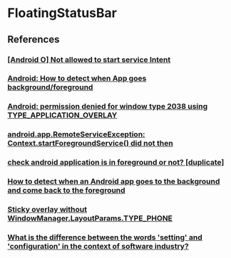 # FloatingStatusBar

## References
### [[Android O] Not allowed to start service Intent](https://parkho79.tistory.com/12)
### [Android: How to detect when App goes background/foreground](https://medium.com/@iamsadesh/android-how-to-detect-when-app-goes-background-foreground-fd5a4d331f8a)
### [Android: permission denied for window type 2038 using TYPE_APPLICATION_OVERLAY](https://stackoverflow.com/questions/46208897/android-permission-denied-for-window-type-2038-using-type-application-overlay)
### [android.app.RemoteServiceException: Context.startForegroundService() did not then](https://developside.tistory.com/96)
### [check android application is in foreground or not? [duplicate]](https://stackoverflow.com/questions/8489993/check-android-application-is-in-foreground-or-not)
### [How to detect when an Android app goes to the background and come back to the foreground](https://stackoverflow.com/questions/4414171/how-to-detect-when-an-android-app-goes-to-the-background-and-come-back-to-the-fo)
### [Sticky overlay without WindowManager.LayoutParams.TYPE_PHONE](https://stackoverflow.com/questions/55251502/sticky-overlay-without-windowmanager-layoutparams-type-phone)
### [What is the difference between the words 'setting' and 'configuration' in the context of software industry?](https://www.quora.com/What-is-the-difference-between-the-words-setting-and-configuration-in-the-context-of-software-industry)
